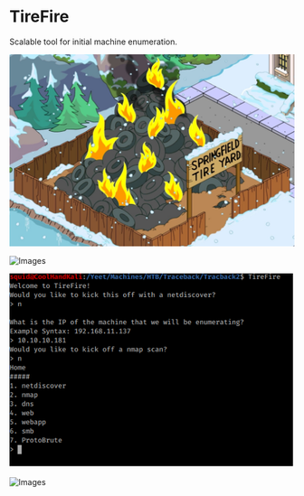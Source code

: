 # TireFire
Scalable tool for initial machine enumeration.











![Images](Tire_fire.jpg)













![Images](Modules.png)



















![Images](TireFireAction.png)
















![Images](CoolHandSquid.jpg)















